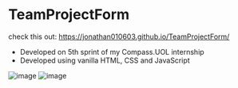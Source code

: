 # TeamProjectForm

check this out: https://jonathan010603.github.io/TeamProjectForm/ 

- Developed on 5th sprint of my Compass.UOL internship
- Developed using vanilla HTML, CSS and JavaScript

![image](https://user-images.githubusercontent.com/76676185/184994829-118077a2-9260-429b-ab23-f43fd36d3add.png)
![image](https://user-images.githubusercontent.com/76676185/184994950-64cae501-809a-4ff6-a9f5-2ccee1e61792.png)
